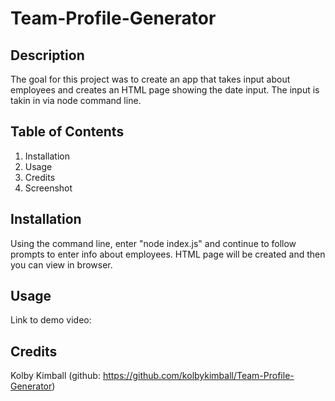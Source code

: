 # Team-Profile-Generator

## Description
The goal for this project was to create an app that takes input about employees and creates an HTML page showing the date input. The input is takin in via node command line.

## Table of Contents
  1. Installation
  2. Usage
  3. Credits
  4. Screenshot

## Installation
Using the command line, enter "node index.js" and continue to follow prompts to enter info about employees. HTML page will be created and then you can view in browser.
## Usage
Link to demo video: 
## Credits
Kolby Kimball (github: https://github.com/kolbykimball/Team-Profile-Generator)
